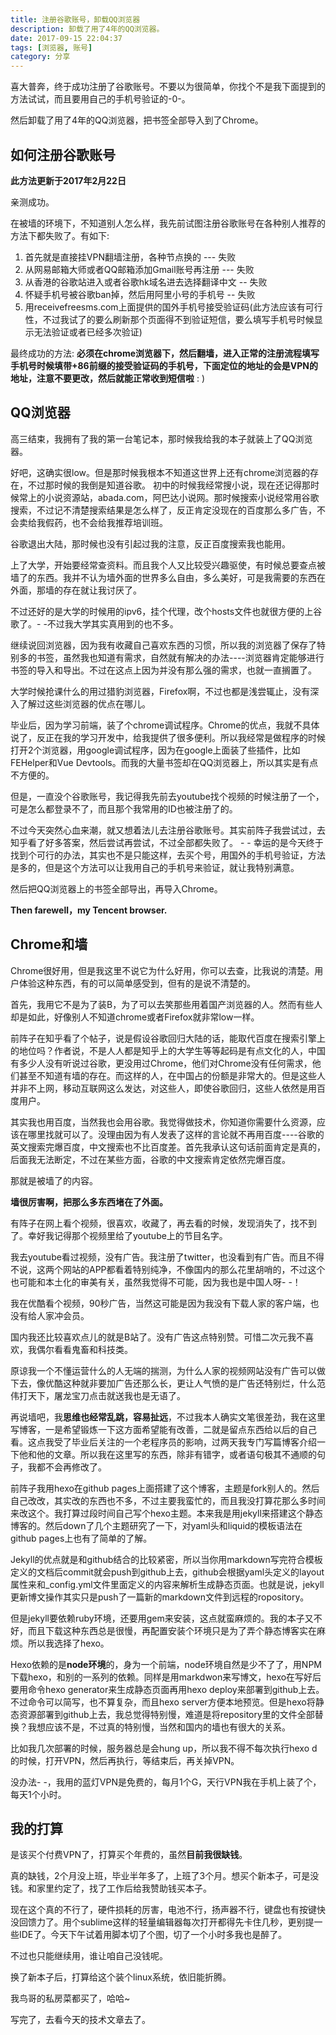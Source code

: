 ```yaml
---
title: 注册谷歌账号，卸载QQ浏览器
description: 卸载了用了4年的QQ浏览器。
date: 2017-09-15 22:04:37
tags: [浏览器, 账号]
category: 分享
---
```


喜大普奔，终于成功注册了谷歌账号。不要以为很简单，你找个不是我下面提到的方法试试，而且要用自己的手机号验证的-0-。

然后卸载了用了4年的QQ浏览器，把书签全部导入到了Chrome。<!-- more -->

## 如何注册谷歌账号

**此方法更新于2017年2月22日**

亲测成功。

在被墙的环境下，不知道别人怎么样，我先前试图注册谷歌账号在各种别人推荐的方法下都失败了。有如下:

1. 首先就是直接挂VPN翻墙注册，各种节点换的  --- 失败
2. 从网易邮箱大师或者QQ邮箱添加Gmail账号再注册  --- 失败
3. 从香港的谷歌站进入或者谷歌hk域名进去选择翻译中文  -- 失败
4. 怀疑手机号被谷歌ban掉，然后用阿里小号的手机号  -- 失败
5. 用receivefreesms.com上面提供的国外手机号接受验证码(此方法应该有可行性，不过我试了的要么刷新那个页面得不到验证短信，要么填写手机号时候显示无法验证或者已经多次验证)

最终成功的方法: **必须在chrome浏览器下，然后翻墙，进入正常的注册流程填写手机号时候填带+86前缀的接受验证码的手机号，下面定位的地址的会是VPN的地址，注意不要更改，然后就能正常收到短信啦** : )

## QQ浏览器

高三结束，我拥有了我的第一台笔记本，那时候我给我的本子就装上了QQ浏览器。

好吧，这确实很low。但是那时候我根本不知道这世界上还有chrome浏览器的存在，不过那时候的我倒是知道谷歌。
初中的时候我经常搜小说，现在还记得那时候常上的小说资源站，abada.com，阿巴达小说网。那时候搜索小说经常用谷歌搜索，不过记不清楚搜索结果是怎么样了，反正肯定没现在的百度那么多广告，不会卖给我假药，也不会给我推荐培训班。

谷歌退出大陆，那时候也没有引起过我的注意，反正百度搜索我也能用。

上了大学，开始要经常查资料。而且我个人又比较受兴趣驱使，有时候总要查点被墙了的东西。我并不认为墙外面的世界多么自由，多么美好，可是我需要的东西在外面，那墙的存在就让我讨厌了。

不过还好的是大学的时候用的ipv6，挂个代理，改个hosts文件也就很方便的上谷歌了。- -不过我大学其实真用到的也不多。

继续说回浏览器，因为我有收藏自己喜欢东西的习惯，所以我的浏览器了保存了特别多的书签，虽然我也知道有需求，自然就有解决的办法----浏览器肯定能够进行书签的导入和导出。不过在这点上因为并没有那么强的需求，也就一直搁置了。

大学时候抢课什么的用过猎豹浏览器，Firefox啊，不过也都是浅尝辄止，没有深入了解过这些浏览器的优点在哪儿。

毕业后，因为学习前端，装了个chrome调试程序。Chrome的优点，我就不具体说了，反正在我的学习开发中，给我提供了很多便利。所以我经常是做程序的时候打开2个浏览器，用google调试程序，因为在google上面装了些插件，比如FEHelper和Vue Devtools。而我的大量书签却在QQ浏览器上，所以其实是有点不方便的。

但是，一直没个谷歌账号，我记得我先前去youtube找个视频的时候注册了一个，可是怎么都登录不了，而且那个我常用的ID也被注册了的。

不过今天突然心血来潮，就又想着法儿去注册谷歌账号。其实前阵子我尝试过，去知乎看了好多答案，然后尝试再尝试，不过全部都失败了。 - - 幸运的是今天终于找到个可行的办法，其实也不是只能这样，去买个号，用国外的手机号验证，方法是多的，但是这个方法可以让我用自己的手机号来验证，就让我特别满意。

然后把QQ浏览器上的书签全部导出，再导入Chrome。

**Then farewell，my Tencent browser.**

## Chrome和墙

Chrome很好用，但是我这里不说它为什么好用，你可以去查，比我说的清楚。用户体验这种东西，有的可以简单感受到，但有的是说不清楚的。

首先，我用它不是为了装B，为了可以去笑那些用着国产浏览器的人。然而有些人却是如此，好像别人不知道chrome或者Firefox就非常low一样。

前阵子在知乎看了个帖子，说是假设谷歌回归大陆的话，能取代百度在搜索引擎上的地位吗？作者说，不是人人都是知乎上的大学生等等起码是有点文化的人，中国有多少人没有听说过谷歌，更没用过Chrome，他们对Chrome没有任何需求，他们甚至不知道有墙的存在。而这样的人，在中国占的份额是非常大的。但是这些人并非不上网，移动互联网这么发达，对这些人，即使谷歌回归，这些人依然是用百度用户。

其实我也用百度，当然我也会用谷歌。我觉得做技术，你知道你需要什么资源，应该在哪里找就可以了。没理由因为有人发表了这样的言论就不再用百度\-\-\-\-谷歌的英文搜索完爆百度，中文搜索也不比百度差。首先我承认这句话前面肯定是真的，后面我无法断定，不过在某些方面，谷歌的中文搜索肯定依然完爆百度。

那就是被墙了的内容。

**墙很厉害啊，把那么多东西堵在了外面。**

有阵子在网上看个视频，很喜欢，收藏了，再去看的时候，发现消失了，找不到了。幸好我记得那个视频里给了youtube上的节目名字。

我去youtube看过视频，没有广告。我注册了twitter，也没看到有广告。而且不得不说，这两个网站的APP都看着特别纯净，不像国内的那么花里胡哨的，不过这个也可能和本土化的审美有关，虽然我觉得不可能，因为我也是中国人呀- -！

我在优酷看个视频，90秒广告，当然这可能是因为我没有下载人家的客户端，也没有给人家冲会员。

国内我还比较喜欢点儿的就是B站了。没有广告这点特别赞。可惜二次元我不喜欢，我偶尔看看鬼畜和科技类。

原谅我一个不懂运营什么的人无端的揣测，为什么人家的视频网站没有广告可以做下去，像优酷这种就非要加广告还那么长，更让人气愤的是广告还特别烂，什么范伟打天下，屠龙宝刀点击就送我也是无语了。

再说墙吧，我**思维也经常乱跳，容易扯远**，不过我本人确实文笔很差劲，我在这里写博客，一是希望锻炼一下这方面希望能有改善，二就是留点东西给以后的自己看。这点我受了毕业后关注的一个老程序员的影响，过两天我专门写篇博客介绍一下他和他的文章。所以我在这里写的东西，除非有错字，或者语句极其不通顺的句子，我都不会再修改了。

前阵子我用hexo在github pages上面搭建了这个博客，主题是fork别人的。然后自己改改，其实改的东西也不多，不过主要我蛮忙的，而且我没打算花那么多时间来改这个。我打算过段时间自己写个hexo主题。本来我是用jekyll来搭建这个静态博客的。然后down了几个主题研究了一下，对yaml头和liquid的模板语法在github pages上也有了简单的了解。

Jekyll的优点就是和github结合的比较紧密，所以当你用markdown写完符合模板定义的文档后commit就会push到github上去，github会根据yaml头定义的layout属性来和_config.yml文件里面定义的内容来解析生成静态页面。也就是说，jekyll更新博文操作其实只是push了一篇新的markdown文件到远程的ropository。

但是jekyll要依赖ruby环境，还要用gem来安装，这点就蛮麻烦的。我的本子又不好，而且下载这种东西总是很慢，再配置安装个环境只是为了弄个静态博客实在麻烦。所以我选择了hexo。

Hexo依赖的是**node环境**的，身为一个前端，node环境自然是少不了了，用NPM下载hexo，和别的一系列的依赖。同样是用markdwon来写博文，hexo在写好后要用命令hexo generator来生成静态页面再用hexo deploy来部署到github上去。不过命令可以简写，也不算复杂，而且hexo server方便本地预览。但是hexo将静态资源部署到github上去，我总觉得特别慢，难道是将repository里的文件全部替换？我想应该不是，不过真的特别慢，当然和国内的墙也有很大的关系。

比如我几次部署的时候，服务器总是会hung up，所以我不得不每次执行hexo d的时候，打开VPN，然后再执行，等结束后，再关掉VPN。

没办法- -，我用的蓝灯VPN是免费的，每月1个G，天行VPN我在手机上装了个，每天1个小时。

## 我的打算

是该买个付费VPN了，打算买个年费的，虽然**目前我很缺钱**。

真的缺钱，2个月没上班，毕业半年多了，上班了3个月。想买个新本子，可是没钱。和家里约定了，找了工作后给我赞助钱买本子。

现在这个真的不行了，硬件损耗的厉害，电池不行，扬声器不行，键盘也有按键快没回馈力了。用个sublime这样的轻量编辑器每次打开都得先卡住几秒，更别提一些IDE了。今天下午试着用脚本切了个图，切了一个小时多我也是醉了。

不过也只能继续用，谁让咱自己没钱呢。

换了新本子后，打算给这个装个linux系统，依旧能折腾。

我鸟哥的私房菜都买了，哈哈~

写完了，去看今天的技术文章去了。


